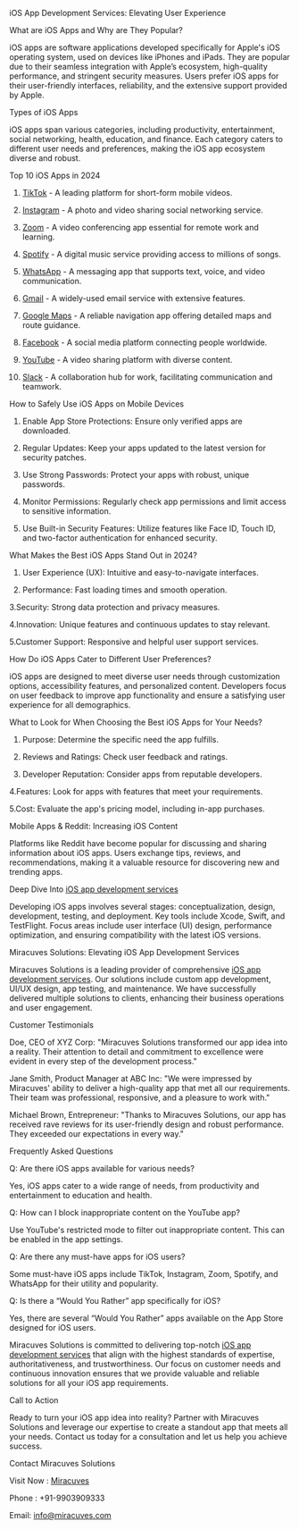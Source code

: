 iOS App Development Services: Elevating User Experience

What are iOS Apps and Why are They Popular?

iOS apps are software applications developed specifically for Apple's iOS operating system, used on devices like iPhones and iPads. They are popular due to their seamless integration with Apple’s ecosystem, high-quality performance, and stringent security measures. Users prefer iOS apps for their user-friendly interfaces, reliability, and the extensive support provided by Apple.

Types of iOS Apps

iOS apps span various categories, including productivity, entertainment, social networking, health, education, and finance. Each category caters to different user needs and preferences, making the iOS app ecosystem diverse and robust.

Top 10 iOS Apps in 2024

1. <a href="https://www.tiktok.com/">TikTok</a> - A leading platform for short-form mobile videos.

2. <a href="https://www.instagram.com/">Instagram</a> - A photo and video sharing social networking service.

3. <a href="https://zoom.us/">Zoom</a> - A video conferencing app essential for remote work and learning.

4. <a href="https://open.spotify.com/">Spotify</a> - A digital music service providing access to millions of songs.

5. <a href="https://www.whatsapp.com/">WhatsApp</a> - A messaging app that supports text, voice, and video communication.

6. <a href="https://mail.google.com/mail/u/0/#inbox">Gmail</a> - A widely-used email service with extensive features.

7. <a href="https://www.google.com/maps">Google Maps</a> - A reliable navigation app offering detailed maps and route guidance.

8. <a href="https://www.facebook.com/">Facebook</a> - A social media platform connecting people worldwide.

9. <a href="https://www.youtube.com/">YouTube</a> - A video sharing platform with diverse content.

10. <a href="https://slack.com/intl/en-in">Slack</a> - A collaboration hub for work, facilitating communication and teamwork.

How to Safely Use iOS Apps on Mobile Devices

1. Enable App Store Protections: Ensure only verified apps are downloaded.

2. Regular Updates: Keep your apps updated to the latest version for security patches.

3. Use Strong Passwords: Protect your apps with robust, unique passwords.

4. Monitor Permissions: Regularly check app permissions and limit access to sensitive information.

5. Use Built-in Security Features: Utilize features like Face ID, Touch ID, and two-factor authentication for enhanced security.

What Makes the Best iOS Apps Stand Out in 2024?

1. User Experience (UX): Intuitive and easy-to-navigate interfaces.

2. Performance: Fast loading times and smooth operation.

3.Security: Strong data protection and privacy measures.

4.Innovation: Unique features and continuous updates to stay relevant.

5.Customer Support: Responsive and helpful user support services.

How Do iOS Apps Cater to Different User Preferences?

iOS apps are designed to meet diverse user needs through customization options, accessibility features, and personalized content. Developers focus on user feedback to improve app functionality and ensure a 
satisfying user experience for all demographics.

What to Look for When Choosing the Best iOS Apps for Your Needs?

1. Purpose: Determine the specific need the app fulfills.

2. Reviews and Ratings: Check user feedback and ratings.

3. Developer Reputation: Consider apps from reputable developers.

4.Features: Look for apps with features that meet your requirements.

5.Cost: Evaluate the app's pricing model, including in-app purchases.

Mobile Apps & Reddit: Increasing iOS Content

Platforms like Reddit have become popular for discussing and sharing information about iOS apps. Users exchange tips, reviews, and recommendations, making it a valuable resource for discovering new and trending apps.

Deep Dive Into <a href="https://miracuves.com/custom-ios-app-development-services-miracuves-2024/">iOS app development services</a>

Developing iOS apps involves several stages: conceptualization, design, development, testing, and deployment. Key tools include Xcode, Swift, and TestFlight. Focus areas include user interface (UI) design, performance optimization, and ensuring compatibility with the latest iOS versions.

Miracuves Solutions: Elevating iOS App Development Services

Miracuves Solutions is a leading provider of comprehensive <a href="https://miracuves.com/custom-ios-app-development-services-miracuves-2024/">iOS app development services</a>. Our solutions include custom app development, UI/UX design, app testing, and maintenance. We have successfully delivered multiple solutions to clients, enhancing their business operations and user engagement.

Customer Testimonials

Doe, CEO of XYZ Corp: "Miracuves Solutions transformed our app idea into a reality. Their attention to detail and commitment to excellence were evident in every step of the development process."

Jane Smith, Product Manager at ABC Inc: "We were impressed by Miracuves' ability to deliver a high-quality app that met all our requirements. Their team was professional, responsive, and a pleasure to work with."

Michael Brown, Entrepreneur: "Thanks to Miracuves Solutions, our app has received rave reviews for its user-friendly design and robust performance. They exceeded our expectations in every way."

Frequently Asked Questions

Q: Are there iOS apps available for various needs? 

Yes, iOS apps cater to a wide range of needs, from productivity and entertainment to education and health.

Q: How can I block inappropriate content on the YouTube app? 

Use YouTube's restricted mode to filter out inappropriate content. This can be enabled in the app settings.

Q: Are there any must-have apps for iOS users?

 Some must-have iOS apps include TikTok, Instagram, Zoom, Spotify, and WhatsApp for their utility and popularity.

Q: Is there a “Would You Rather” app specifically for iOS? 

Yes, there are several “Would You Rather” apps available on the App Store designed for iOS users.

Miracuves Solutions is committed to delivering top-notch <a href="https://miracuves.com/custom-ios-app-development-services-miracuves-2024/">iOS app development services</a> that align with the highest standards of expertise, authoritativeness, and trustworthiness. Our focus on customer needs and continuous innovation ensures that we provide valuable and reliable solutions for all your iOS app requirements.

Call to Action

Ready to turn your iOS app idea into reality? Partner with Miracuves Solutions and leverage our expertise to create a standout app that meets all your needs. Contact us today for a consultation and let us help you achieve success.

Contact Miracuves Solutions

Visit Now : <a href="https://miracuves.com/">Miracuves</a>

Phone : +91-9903909333

Email: info@miracuves.com

